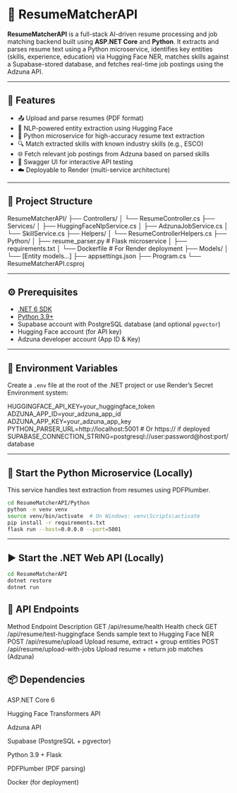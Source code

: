 # 📄 ResumeMatcherAPI

**ResumeMatcherAPI** is a full-stack AI-driven resume processing and job matching backend built using **ASP.NET Core** and **Python**. It extracts and parses resume text using a Python microservice, identifies key entities (skills, experience, education) via Hugging Face NER, matches skills against a Supabase-stored database, and fetches real-time job postings using the Adzuna API.

---

## 🚀 Features

- 📤 Upload and parse resumes (PDF format)
- 🧠 NLP-powered entity extraction using Hugging Face
- 🐍 Python microservice for high-accuracy resume text extraction
- 🔍 Match extracted skills with known industry skills (e.g., ESCO)
- 🌐 Fetch relevant job postings from Adzuna based on parsed skills
- 🔄 Swagger UI for interactive API testing
- ☁️ Deployable to Render (multi-service architecture)

---

## 📁 Project Structure
ResumeMatcherAPI/
├── Controllers/
│ └── ResumeController.cs
├── Services/
│ ├── HuggingFaceNlpService.cs
│ ├── AdzunaJobService.cs
│ └── SkillService.cs
├── Helpers/
│ └── ResumeControllerHelpers.cs
├── Python/
│ ├── resume_parser.py # Flask microservice
│ ├── requirements.txt
│ └── Dockerfile # For Render deployment
├── Models/
│ └── [Entity models...]
├── appsettings.json
├── Program.cs
└── ResumeMatcherAPI.csproj

---

## ⚙️ Prerequisites

- [.NET 6 SDK](https://dotnet.microsoft.com/en-us/download/dotnet/6.0)
- [Python 3.9+](https://www.python.org/downloads/)
- Supabase account with PostgreSQL database (and optional `pgvector`)
- Hugging Face account (for API key)
- Adzuna developer account (App ID & Key)

---

## 🔐 Environment Variables

Create a `.env` file at the root of the .NET project or use Render’s Secret Environment system:

HUGGINGFACE_API_KEY=your_huggingface_token
ADZUNA_APP_ID=your_adzuna_app_id
ADZUNA_APP_KEY=your_adzuna_app_key
PYTHON_PARSER_URL=http://localhost:5001 # Or https://<render-url> if deployed
SUPABASE_CONNECTION_STRING=postgresql://user:password@host:port/database

---

## 🐍 Start the Python Microservice (Locally)

This service handles text extraction from resumes using PDFPlumber.

```bash
cd ResumeMatcherAPI/Python
python -m venv venv
source venv/bin/activate  # On Windows: venv\Scripts\activate
pip install -r requirements.txt
flask run --host=0.0.0.0 --port=5001
```

---

## ▶️ Start the .NET Web API (Locally)

```bash
cd ResumeMatcherAPI
dotnet restore
dotnet run
```


## 📡 API Endpoints
Method	Endpoint	Description
GET	/api/resume/health	Health check
GET	/api/resume/test-huggingface	Sends sample text to Hugging Face NER
POST	/api/resume/upload	Upload resume, extract + group entities
POST	/api/resume/upload-with-jobs	Upload resume + return job matches (Adzuna)

## 📦 Dependencies
ASP.NET Core 6

Hugging Face Transformers API

Adzuna API

Supabase (PostgreSQL + pgvector)

Python 3.9 + Flask

PDFPlumber (PDF parsing)

Docker (for deployment)